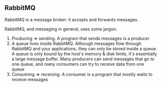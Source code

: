 ## RabbitMQ
RabbitMQ is a message broker: it accepts and forwards messages.

RabbitMQ, and messaging in general, uses some jargon.
1. Producing => sending. A program that sends messages is a producer 
2. A queue lives inside RabbitMQ. Although messages flow through RabbitMQ and your applications, they can only be stored inside a queue. A queue is only bound by the host's memory & disk limits, it's essentially a large message buffer. Many producers can send messages that go to one queue, and many consumers can try to receive data from one queue
3. Consuming => receiving. A consumer is a program that mostly waits to receive messages

